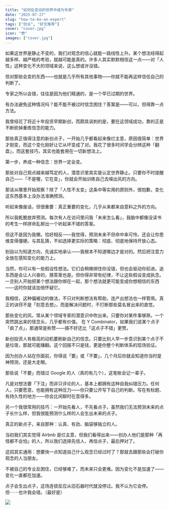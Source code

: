 ```yaml
---
title: "如何在变动的世界中成为专家"
date: "2025-07-27"
slug: "how-to-be-an-expert"
tags: ["创业", "好文推荐"]
cover: "cover.jpg"
icon: "😎"
images: ["cover.jpg"]
---
```

如果这世界是静止不变的，我们对观念的信心就能一路线性上升。某个想法经得起越多样、越严格的考验，就越可能是真的。许多人其实默默相信这一点——对「人性」这种变化不大的领域来说，这么想或许没错。



但对那些会变的东西——也就是几乎所有其他事物——你就不能再这样信任自己的判断了。



专家之所以会错，往往是因为他们精通的，是一个早已过期的世界。



有办法避免这种情况吗？能不能不被过时信念困住？答案是——可以，但得靠一点方法。



我曾经花了将近十年投资早期新创，而颇具讽刺的是，要在这领域成功，靠的正是不断砍掉重练信念的能力。



那些真正值得注意的新创点子，一开始几乎都看起来像烂主意，原因很简单：世界才刚变，而这个变化刚好让它从坏变成了对。我花了很多时间学会分辨这种「翻盘」，而这套技巧，其实也能套用在一切新想法上。



第一步，养成一种信念：世界一定会变。



那些对自己观点越来越笃定的人，潜意识里其实是认定世界静止。只要你不时提醒自己——「不是喔，它在变」，你就会开始训练自己去嗅出风的方向。



那该从哪里开始观察？除了「人性不太变」这条中等实用的原则外，很抱歉，变化这东西基本上没办法准确预测。



听起来像废话，但很重要：真正重要的变化，几乎从来都来自意料之外的方向。



所以我乾脆放弃预测。每次有人在访问里问我「未来怎么看」，我脑中都像没读书的考生一样拼命乱掰出一个听起来不错的答案。



但这不是因为我懒。恰好相反——我觉得，预测未来不但命中率可怜，还会让你思维变得僵硬。与其乱猜，不如选择更实际的策略：彻底、彻底地保持开放心态。



别自以为知道方向，先诚实地承认——我根本不知道哪边才是对的。然后把注意力全放在感知变化的能力上。



当然，你可以有一些假设性想法。它们会稍微绑住你没错，但也会驱动你前进。追东西是会让人兴奋的，猜答案也是。但你得非常有纪律，不让这些假设变成执念。
一旦别人开始把某个想法跟你绑在一起，那个想法就更可能变成你想相信的东西——这时你就该加倍怀疑它。



我相信，这种偏被动的做法，不只对判断想法有帮助，连产出想法也一样管用。真正的诀窍不是「刻意去想」，而是解决问题时，不打断那些莫名冒出来的直觉。



那些变化的风，常从某个领域专家的潜意识中吹出来。只要你对某件事够熟，一个突然跳出来的怪念头，几乎都有价值。
在 Y Combinator，如果我们说某个点子「疯了点」，那通常是称赞——搞不好还比「这点子不错」更赞。



新创投资人有极高的动机要刷新自己的信念。只要比别人早一步意识到某个点子不是垃圾，那就可能赚翻。这个回报不只是钱，更是你整个判断体系的现场验证。



因为创办人站在你面前，你得说「要」或「不要」，几个月后你就会知道你当时是神预测，还是大走眼。



那些说「不要」而错过 Google 的人（真的有几个），这笔帐会记一辈子。



凡是对想法要「下注」而非只评论的人，基本上都拥有这种自我纠错压力。任何人，只要愿意，也能拥有这种压力——你只要公开写下自己的判断。写在有标题、有持久性的地方——你会比闲聊时在意得多。



另一个我很常用的技巧：一开始先看人，不先看点子。虽然我们无法预测未来的点子长什么样，但我很能预测什么样的人会生出未来的点子。



真正的新点子，来自那种：认真、有劲、脑袋够独立的人。



当初我们其实觉得 Airbnb 是烂主意，但我们看得出来——创办人他们是那种「再怪都不会怕」的人，所以我们选择先信人、再信点子，最后押对了。



这招其实通用：想要快一点知道自己什么观念已经过时了？那就去跟那些会打破你观念的人当朋友。



不被自己的专业反困住，已经够难了，而未来只会更难。因为变化不是加速了——变化一直都在加速。



点子会生出点子，这场连锁反应从旧石器时代就没停过。我不认为它会停。
但⋯⋯也许我会错。（最好是）




![](https://prod-files-secure.s3.us-west-2.amazonaws.com/112d0858-5090-4d34-a606-b75eb8d65fd2/46476355-9cf3-4e99-9b7a-3531bc426380/1000202064.png?X-Amz-Algorithm=AWS4-HMAC-SHA256&X-Amz-Content-Sha256=UNSIGNED-PAYLOAD&X-Amz-Credential=ASIAZI2LB4665USMOPNS%2F20250817%2Fus-west-2%2Fs3%2Faws4_request&X-Amz-Date=20250817T211151Z&X-Amz-Expires=3600&X-Amz-Security-Token=IQoJb3JpZ2luX2VjEEwaCXVzLXdlc3QtMiJHMEUCIASwQaAHWMuVjXWWxLKJzC9%2BABSBxdkrXGd8Zs%2BmHljdAiEA7ALdnedj5O4IfHWSlH88fUOrikkv5%2FFdope20%2BwhbXcqiAQIlf%2F%2F%2F%2F%2F%2F%2F%2F%2F%2FARAAGgw2Mzc0MjMxODM4MDUiDAOjvWVJ8bV0dNP9ACrcA95l3E1UE9eOOwVNRtSt3ETJ8wPrpmEbbQywHTKrd%2FdFXLAHfQRaRzs2Z2Y6XYRHfN66NzMYWAEEbVr9JqBDTk7siWu3qC6QYZ2wJo5NZMWSxZh58hL%2BfWxlqbx9%2Bg5cwHOrosuPzP2JtSbDUJdUR0WXQDHlQcEkkZCq01dNDcZdaS%2FcV199lW6%2F0WZeGDI99j57YPrD%2B4w8n36eFOvkGd8HZjscfpH%2B83MXTbwzsjLNW9Kc65xhpSuLc2UHUVs7KRzFr62mJZoobkKRQOvbek1Q3xtEl1IFiZCaQukme1mGLGmTeNHfdfyEUCdyxYAdY27JeP6hmTI%2Fh0Mj%2BYwXFRaeI3%2Bye%2Bm3H0woX0Fc4wXWYq8dPQWdXOpN9k4E3Pe77V5jh3FwQMvTt%2Bnmo4dYjlrtyK1%2BDYj2Fprrw%2BL31wevQhQuqx5TL1GZSkepPS9GKPL%2FPn82pTeL6mAGNwYfPXUqZMF9GX7G%2Bl6jpd2dHjv7MKPJtA1oWAlqD1lUv18NJkMmceVGubGCVRLoBmn%2F6Iv7WYtGHVgmWPdHNaWqhdzGbv9xGRznS32FU7ym8Vq8gyQ8NH9c3Afs1sfs8I2iMEfWqzX2kYnet2bY0HqeDiBmbrVmngQAGgX98TmVMPzfiMUGOqUBt7M15KQuMkLX976tamfRnZZn1jdHCngvxIFbVJwFhyuRf%2BDY%2F%2BOVnKN2%2FOLUmyV0aIp5nMZ5p688BU5dF1McVAl8lH86NoYVNSyqs%2FZH5gw1qG3E6VvZ%2FvR3v08dbkFK5co0yjOxpBkvMF4Pu8C7Hth09y7%2BVkk4nMBAp%2BvTEDWKRGKobcNNcgGuAgmNfZOG9gCLJNavUsDt7W02PXslRkzlSxlA&X-Amz-Signature=431a67b25d7e955753cc929d51acb644c1fdb5ad6b74ae6b615bc1eef91b9eb6&X-Amz-SignedHeaders=host&x-amz-checksum-mode=ENABLED&x-id=GetObject)

